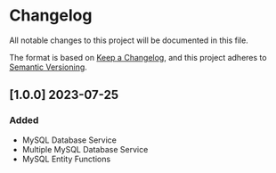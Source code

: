 # Changelog
All notable changes to this project will be documented in this file.

The format is based on [Keep a Changelog](https://keepachangelog.com/en/1.0.0/),
and this project adheres to [Semantic Versioning](https://semver.org/spec/v2.0.0.html).

<!-- [UNRELEASED] -->
## [1.0.0] 2023-07-25
### Added
- MySQL Database Service
- Multiple MySQL Database Service
- MySQL Entity Functions